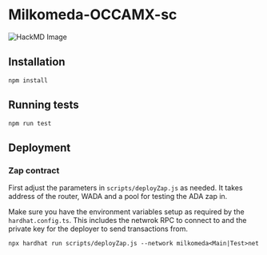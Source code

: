 # Milkomeda-OCCAMX-sc

![HackMD Image](https://hackmd.io/_uploads/SJc3QSC_K.png)

## Installation
```
npm install
```

## Running tests
```
npm run test
```

## Deployment
### Zap contract
First adjust the parameters in `scripts/deployZap.js` as needed.
It takes address of the router, WADA and a pool for testing the ADA zap in.

Make sure you have the environment variables setup as required by the `hardhat.config.ts`. This includes the netwrok RPC to connect to and the private key for the deployer to send transactions from.

```
npx hardhat run scripts/deployZap.js --network milkomeda<Main|Test>net
```
